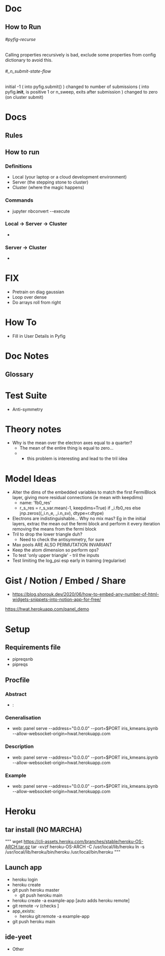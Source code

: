 
# Doc
## How to Run
###### #pyfig-recurse
Calling properties recursively is bad, exclude some properties from config dictionary to avoid this. 

###### #_n_submit-state-flow
initial -1 ( into pyfig.submit() )
changed to number of submissions ( into pyfig.__init__, is positive 1 or n_sweep, exits after submission )
changed to zero (on cluster submit)








# Docs
## Rules
### 


## How to run
### Definitions
- Local (your laptop or a cloud development environment)
- Server (the stepping stone to cluster)
- Cluster (where the magic happens)

### Commands
- jupyter nbconvert --execute <notebook>

### Local -> Server -> Cluster
- 

### Server -> Cluster
- 

# FIX 
- Pretrain on diag gaussian
- Loop over dense
- Do arrays roll from right


# How To
- Fill in User Details in Pyfig


# Doc Notes
## Glossary


# Test Suite
- Anti-symmetry

# Theory notes
- Why is the mean over the electron axes equal to a quarter? 
    - The mean of the entire thing is equal to zero...
    - * this problem is interesting and lead to the tril idea

# Model Ideas
- Alter the dims of the embedded variables to match the first FermiBlock layer, giving more residual connections (ie mean with keepdims)
    - name: 'fb0_res'
    - r_s_res = r_s_var.mean(-1, keepdims=True) if _i.fb0_res else jnp.zeros((_i.n_e, _i.n_sv), dtype=r.dtype)
- Electrons are indistinguishable... Why no mix mas? Eg in the initial layers, extrac the mean out the fermi block and perform it every iteration removing the means from the fermi block 
- Tril to drop the lower triangle duh? 
    - Need to check the antisymmetry, for sure
- Max pools ARE ALSO PERMUTATION INVARIANT
- Keep the atom dimension so perform ops? 
- To test 'only upper triangle' - tril the inputs
- Test limiting the log_psi esp early in training (regularise)


# Gist / Notion / Embed / Share
- https://blog.shorouk.dev/2020/06/how-to-embed-any-number-of-html-widgets-snippets-into-notion-app-for-free/

https://hwat.herokuapp.com/panel_demo


# Setup
## Requirements file
- pipreqsnb <jup-notebook>
- pipreqs <python-file>

## Procfile
### Abstract
- <indicate-what-kind-of-app-as-defined-by-heroku>: <a-cmd-to-run-the-app>
### Generalisation
- web: panel serve --address="0.0.0.0" --port=$PORT iris_kmeans.ipynb --allow-websocket-origin=hwat.herokuapp.com
### Description
- web: panel serve --address="0.0.0.0" --port=$PORT iris_kmeans.ipynb --allow-websocket-origin=hwat.herokuapp.com
### Example
- web: panel serve --address="0.0.0.0" --port=$PORT iris_kmeans.ipynb --allow-websocket-origin=hwat.herokuapp.com

# Heroku
## tar install (NO MARCHA)
"""
wget https://cli-assets.heroku.com/branches/stable/heroku-OS-ARCH.tar.gz
tar -xvzf heroku-OS-ARCH -C /usr/local/lib/heroku
ln -s /usr/local/lib/heroku/bin/heroku /usr/local/bin/heroku
"""

## Launch app
- heroku login
- heroku create <app-name>
- git push heroku master
    - git push heroku main
- heroku create -a example-app [auto adds heroku remote]
- git remote -v (checks ]
- app_exists: 
    - heroku git:remote -a example-app
- git push heroku main

## ide-yeet 
- Other 


<script src="https://gist.github.com/xmax1/f9f66535467ec44759193a18594e72c4.js"></script>